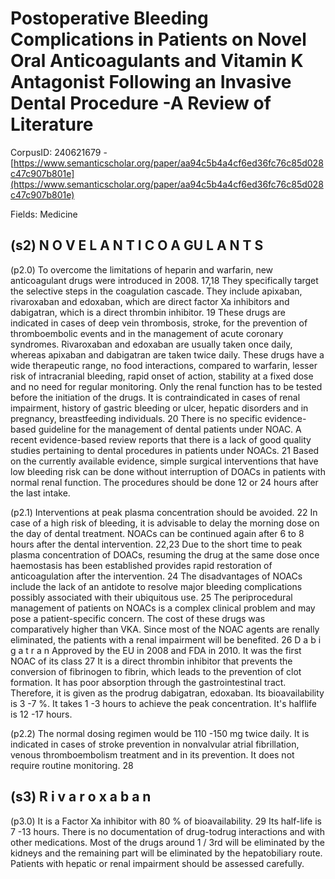 # Postoperative Bleeding Complications in Patients on Novel Oral Anticoagulants and Vitamin K Antagonist Following an Invasive Dental Procedure -A Review of Literature

CorpusID: 240621679 - [https://www.semanticscholar.org/paper/aa94c5b4a4cf6ed36fc76c85d028c47c907b801e](https://www.semanticscholar.org/paper/aa94c5b4a4cf6ed36fc76c85d028c47c907b801e)

Fields: Medicine

## (s2) N O V E L A N T I C O A GU L A N T S
(p2.0) To overcome the limitations of heparin and warfarin, new anticoagulant drugs were introduced in 2008. 17,18 They specifically target the selective steps in the coagulation cascade. They include apixaban, rivaroxaban and edoxaban, which are direct factor Xa inhibitors and dabigatran, which is a direct thrombin inhibitor. 19 These drugs are indicated in cases of deep vein thrombosis, stroke, for the prevention of thromboembolic events and in the management of acute coronary syndromes. Rivaroxaban and edoxaban are usually taken once daily, whereas apixaban and dabigatran are taken twice daily. These drugs have a wide therapeutic range, no food interactions, compared to warfarin, lesser risk of intracranial bleeding, rapid onset of action, stability at a fixed dose and no need for regular monitoring. Only the renal function has to be tested before the initiation of the drugs. It is contraindicated in cases of renal impairment, history of gastric bleeding or ulcer, hepatic disorders and in pregnancy, breastfeeding individuals. 20 There is no specific evidence-based guideline for the management of dental patients under NOAC. A recent evidence-based review reports that there is a lack of good quality studies pertaining to dental procedures in patients under NOACs. 21 Based on the currently available evidence, simple surgical interventions that have low bleeding risk can be done without interruption of DOACs in patients with normal renal function. The procedures should be done 12 or 24 hours after the last intake.

(p2.1) Interventions at peak plasma concentration should be avoided. 22 In case of a high risk of bleeding, it is advisable to delay the morning dose on the day of dental treatment. NOACs can be continued again after 6 to 8 hours after the dental intervention. 22,23 Due to the short time to peak plasma concentration of DOACs, resuming the drug at the same dose once haemostasis has been established provides rapid restoration of anticoagulation after the intervention. 24 The disadvantages of NOACs include the lack of an antidote to resolve major bleeding complications possibly associated with their ubiquitous use. 25 The periprocedural management of patients on NOACs is a complex clinical problem and may pose a patient-specific concern. The cost of these drugs was comparatively higher than VKA. Since most of the NOAC agents are renally eliminated, the patients with a renal impairment will be benefited. 26 D a b i g a t r a n Approved by the EU in 2008 and FDA in 2010. It was the first NOAC of its class 27 It is a direct thrombin inhibitor that prevents the conversion of fibrinogen to fibrin, which leads to the prevention of clot formation. It has poor absorption through the gastrointestinal tract. Therefore, it is given as the prodrug dabigatran, edoxaban. Its bioavailability is 3 -7 %. It takes 1 -3 hours to achieve the peak concentration. It's halflife is 12 -17 hours.

(p2.2) The normal dosing regimen would be 110 -150 mg twice daily. It is indicated in cases of stroke prevention in nonvalvular atrial fibrillation, venous thromboembolism treatment and in its prevention. It does not require routine monitoring. 28
## (s3) R i v a r o x a b a n
(p3.0) It is a Factor Xa inhibitor with 80 % of bioavailability. 29 Its half-life is 7 -13 hours. There is no documentation of drug-todrug interactions and with other medications. Most of the drugs around 1 / 3rd will be eliminated by the kidneys and the remaining part will be eliminated by the hepatobiliary route. Patients with hepatic or renal impairment should be assessed carefully.
